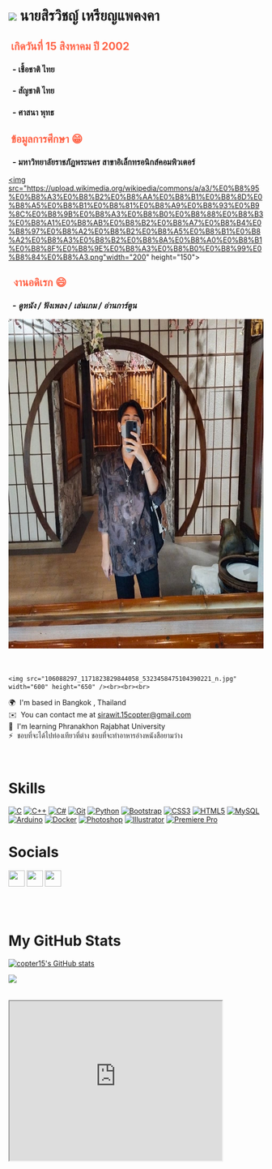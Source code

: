 <!DOCTYPE html>
<html>

  <head>
    
<title> แนะนำตัวเอง </title>
<meta charset="UTF-8">
<link rel="icon" type="image/png" href="tool11_122838.png">
</head>
<body img src="https://i0.wp.com/windowscustomization.com/wp-content/uploads/2018/09/flat-earth.gif?fit=750%2C341&quality=80&strip=all&ssl=1" />
 
<h1 style="text-align: left;"><img src="https://user-images.githubusercontent.com/18350557/176309783-0785949b-9127-417c-8b55-ab5a4333674e.gif" /><strong>&nbsp;นายสิรวิชญ์ เหรียญแพคงคา </strong></h1>
<h2 style="color:Tomato;text-align: left;"><strong>&nbsp;เกิดวันที่ 15 สิงหาคม ปี 2002 </strong></h2>
<h3 style="text-align: left;"><strong>&nbsp; - เชื้อชาติ ไทย</strong></h3>
<h3 style="text-align: left;"><strong>&nbsp; - สัญชาติ ไทย</strong></h3>
<h3 style="text-align: left;"><strong>&nbsp; - ศาสนา พุทธ</strong></h3>
<h2 style="color:Tomato;text-align: left;"><strong>&nbsp;ข้อมูลการศึกษา &#128513;</strong></h2>
<h3 style="text-align: left;"><strong>&nbsp; - มหาวิทยาลัยราชภัฏพระนคร สาขาอิเล็กทรอนิกส์คอมพิวเตอร์</strong></h3>
  
  
  <a href="https://pnru.ac.th"><img src="https://upload.wikimedia.org/wikipedia/commons/a/a3/%E0%B8%95%E0%B8%A3%E0%B8%B2%E0%B8%AA%E0%B8%B1%E0%B8%8D%E0%B8%A5%E0%B8%B1%E0%B8%81%E0%B8%A9%E0%B8%93%E0%B9%8C%E0%B8%9B%E0%B8%A3%E0%B8%B0%E0%B8%88%E0%B8%B3%E0%B8%A1%E0%B8%AB%E0%B8%B2%E0%B8%A7%E0%B8%B4%E0%B8%97%E0%B8%A2%E0%B8%B2%E0%B8%A5%E0%B8%B1%E0%B8%A2%E0%B8%A3%E0%B8%B2%E0%B8%8A%E0%B8%A0%E0%B8%B1%E0%B8%8F%E0%B8%9E%E0%B8%A3%E0%B8%B0%E0%B8%99%E0%B8%84%E0%B8%A3.png"width="200" height="150"> </a><br>
  
<h2 style="color:Tomato; text-align: left;"><strong>&nbsp; งานอดิเรก &#128516;</strong></h2>
<h3><em><strong>&nbsp; - ดูหนัง / ฟังเพลง / เล่นเกม / อ่านการ์ตูน</strong></em></h3>

 
  
  <img src="257395128_1546232285736542_7243492499334481216_n.jpg" width="600" height="650" /><br><br><br>
  
    <img src="106088297_1171823829844058_5323458475104390221_n.jpg" width="600" height="650" /><br><br><br>
 

  🌍  I'm based in Bangkok , Thailand <br>
  ✉️  You can contact me at  sirawit.15copter@gmail.com<br>
  🧠  I'm learning Phranakhon Rajabhat University<br>
  ⚡  ชอบที่จะได้ไปท่องเทียวที่ต่าง ชอบที่จะทำอาหารอ่างหนังสือยามว่าง<br><br>
  <br>
  
 <h1 style="text-align: left;"><strong> Skills  </strong></h1>


<p align="left">
<a href="https://docs.microsoft.com/en-us/cpp/?view=msvc-170" target="_blank" rel="noreferrer"><img src="https://raw.githubusercontent.com/danielcranney/readme-generator/main/public/icons/skills/c-colored.svg" width="36" height="36" alt="C" /></a>
<a href="https://docs.microsoft.com/en-us/cpp/?view=msvc-170" target="_blank" rel="noreferrer"><img src="https://raw.githubusercontent.com/danielcranney/readme-generator/main/public/icons/skills/cplusplus-colored.svg" width="36" height="36" alt="C++" /></a>
<a href="https://docs.microsoft.com/en-us/dotnet/csharp/" target="_blank" rel="noreferrer"><img src="https://raw.githubusercontent.com/danielcranney/readme-generator/main/public/icons/skills/csharp-colored.svg" width="36" height="36" alt="C#" /></a>
<a href="https://git-scm.com/" target="_blank" rel="noreferrer"><img src="https://raw.githubusercontent.com/danielcranney/readme-generator/main/public/icons/skills/git-colored.svg" width="36" height="36" alt="Git" /></a>
<a href="https://www.python.org/" target="_blank" rel="noreferrer"><img src="https://raw.githubusercontent.com/danielcranney/readme-generator/main/public/icons/skills/python-colored.svg" width="36" height="36" alt="Python" /></a>
<a href="https://getbootstrap.com/" target="_blank" rel="noreferrer"><img src="https://raw.githubusercontent.com/danielcranney/readme-generator/main/public/icons/skills/bootstrap-colored.svg" width="36" height="36" alt="Bootstrap" /></a>
<a href="https://www.w3.org/TR/CSS/#css" target="_blank" rel="noreferrer"><img src="https://raw.githubusercontent.com/danielcranney/readme-generator/main/public/icons/skills/css3-colored.svg" width="36" height="36" alt="CSS3" /></a>
<a href="https://developer.mozilla.org/en-US/docs/Glossary/HTML5" target="_blank" rel="noreferrer"><img src="https://raw.githubusercontent.com/danielcranney/readme-generator/main/public/icons/skills/html5-colored.svg" width="36" height="36" alt="HTML5" /></a>
<a href="https://www.mysql.com/" target="_blank" rel="noreferrer"><img src="https://raw.githubusercontent.com/danielcranney/readme-generator/main/public/icons/skills/mysql-colored.svg" width="36" height="36" alt="MySQL" /></a>
<a href="https://store.arduino.cc/?gclid=Cj0KCQjw2eilBhCCARIsAG0Pf8uueBifykWcsSS4LPESeGQfxGVKJYnzV7bz471XfknQJy_1VINVWM8aAkLtEALw_wcB" target="_blank" rel="noreferrer"><img src="https://raw.githubusercontent.com/danielcranney/readme-generator/main/public/icons/skills/arduino-colored.svg" width="36" height="36" alt="Arduino" /></a>
<a href="https://www.docker.com/" target="_blank" rel="noreferrer"><img src="https://raw.githubusercontent.com/danielcranney/readme-generator/main/public/icons/skills/docker-colored.svg" width="36" height="36" alt="Docker" /></a>
<a href="https://www.adobe.com/uk/products/photoshop.html" target="_blank" rel="noreferrer"><img src="https://raw.githubusercontent.com/danielcranney/readme-generator/main/public/icons/skills/photoshop-colored.svg" width="36" height="36" alt="Photoshop" /></a>
<a href="adobe.com/uk/products/illustrator.html" target="_blank" rel="noreferrer"><img src="https://raw.githubusercontent.com/danielcranney/readme-generator/main/public/icons/skills/illustrator-colored.svg" width="36" height="36" alt="Illustrator" /></a>
<a href="https://www.adobe.com/uk/products/premiere.html" target="_blank" rel="noreferrer"><img src="https://raw.githubusercontent.com/danielcranney/readme-generator/main/public/icons/skills/premierepro-colored.svg" width="36" height="36" alt="Premiere Pro" /></a><br>
</p>
  
 <h1 style="text-align: left;"><strong>  Socials </strong></h1>

<p align="left"> <a href="https://www.facebook.com/profile.php?id=100010493555830" target="_blank" rel="noreferrer"><img src="https://raw.githubusercontent.com/danielcranney/readme-generator/main/public/icons/socials/facebook.svg" width="32" height="32" /></a> <a href="https://www.github.com/copter15" target="_blank" rel="noreferrer"><img src="https://raw.githubusercontent.com/danielcranney/readme-generator/main/public/icons/socials/github.svg" width="32" height="32" /></a> <a href="https://www.youtube.com/c/UC9UvRO3NGCi4v9l2r7UBxtg" target="_blank" rel="noreferrer"><img src="https://raw.githubusercontent.com/danielcranney/readme-generator/main/public/icons/socials/youtube.svg" width="32" height="32" /></a></p><br><br>

 <h1 style="text-align: left;"><strong>My GitHub Stats</strong></h1>

<a href="http://www.github.com/copter15"><img src="https://github-readme-stats.vercel.app/api?username=copter15&show_icons=true&hide=&count_private=true&title_color=0891b2&text_color=ffffff&icon_color=0891b2&bg_color=1c1917&hide_border=true&show_icons=true" alt="copter15's GitHub stats" /></a><br>

<a href="http://www.github.com/copter15"><img src="https://github-readme-streak-stats.herokuapp.com/?user=copter15&stroke=ffffff&background=1c1917&ring=0891b2&fire=0891b2&currStreakNum=ffffff&currStreakLabel=0891b2&sideNums=ffffff&sideLabels=ffffff&dates=ffffff&hide_border=true" /></a><br><br>
  
  <p><iframe src="https://www.youtube.com/embed/9EDZixuODrw?controls=0" width="420" height="315"></iframe></p>


  </body>
</html>
